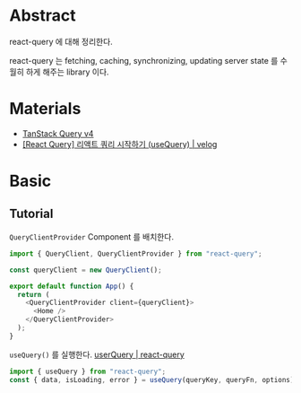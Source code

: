 # Abstract

react-query 에 대해 정리한다. 

react-query 는 fetching, caching, synchronizing, updating server state 를 수월히
하게 해주는 library 이다.

# Materials

* [TanStack Query v4](https://tanstack.com/query/v4/docs/overview)
* [[React Query] 리액트 쿼리 시작하기 (useQuery) | velog](https://velog.io/@kimhyo_0218/React-Query-%EB%A6%AC%EC%95%A1%ED%8A%B8-%EC%BF%BC%EB%A6%AC-%EC%8B%9C%EC%9E%91%ED%95%98%EA%B8%B0-useQuery)

# Basic

## Tutorial

`QueryClientProvider` Component 를 배치한다.

```js
import { QueryClient, QueryClientProvider } from "react-query";

const queryClient = new QueryClient();

export default function App() {
  return (
    <QueryClientProvider client={queryClient}>
      <Home />
    </QueryClientProvider>
  );
}
```

`useQuery()` 를 실행한다. [userQuery | react-query](https://tanstack.com/query/v4/docs/reference/useQuery?from=reactQueryV3&original=https://react-query-v3.tanstack.com/reference/useQuery)

```js
import { useQuery } from "react-query";
const { data, isLoading, error } = useQuery(queryKey, queryFn, options)
```
